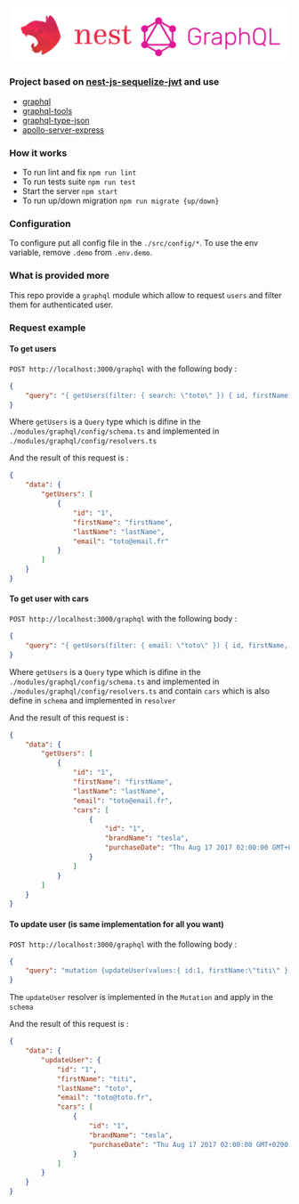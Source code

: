 ![Nest](assets/logo.png)

### Project based on [nest-js-sequelize-jwt](https://github.com/adrien2p/nest-js-sequelize-jwt) and use

- [graphql](http://graphql.org/)
- [graphql-tools](https://github.com/apollographql/graphql-tools)
- [graphql-type-json](https://github.com/taion/graphql-type-json)
- [apollo-server-express](apollo-server-express)

### How it works
 
- To run lint and fix `npm run lint`
- To run tests suite `npm run test`
- Start the server `npm start`
- To run up/down migration `npm run migrate {up/down}`

### Configuration

To configure put all config file in the `./src/config/*`.
To use the env variable, remove `.demo` from `.env.demo`.

### What is provided more

This repo provide a `graphql` module which allow to request `users`
and filter them for authenticated user.

### Request example

#### To get users
`POST http://localhost:3000/graphql` with the following body :
```json
{
    "query": "{ getUsers(filter: { search: \"toto\" }) { id, firstName, lastName, email }}"
}
```

Where `getUsers` is a `Query` type which is difine in the `./modules/graphql/config/schema.ts` and implemented in `./modules/graphql/config/resolvers.ts`

And the result of this request is :
```json
{
    "data": {
        "getUsers": [
            {
                "id": "1",
                "firstName": "firstName",
                "lastName": "lastName",
                "email": "toto@email.fr"
            }
        ]
    }
}
``` 

#### To get user with cars
`POST http://localhost:3000/graphql` with the following body :
```json
{
    "query": "{ getUsers(filter: { email: \"toto\" }) { id, firstName, lastName, email, cars {id, brandName, purchaseDate }}}"
}
```

Where `getUsers` is a `Query` type which is difine in the `./modules/graphql/config/schema.ts` and implemented in `./modules/graphql/config/resolvers.ts`
and contain `cars` which is also define in `schema` and implemented in `resolver`

And the result of this request is :
```json
{
    "data": {
        "getUsers": [
            {
                "id": "1",
                "firstName": "firstName",
                "lastName": "lastName",
                "email": "toto@email.fr",
                "cars": [
                    {
                        "id": "1",
                        "brandName": "tesla",
                        "purchaseDate": "Thu Aug 17 2017 02:00:00 GMT+0200 (CEST)"
                    }
                ]
            }
        ]
    }
}
```

#### To update user (is same implementation for all you want)
`POST http://localhost:3000/graphql` with the following body :
```json
{
    "query": "mutation {updateUser(values:{ id:1, firstName:\"titi\" }){ id, firstName, lastName, email, cars { id, brandName, purchaseDate }}}"
}
```

The `updateUser` resolver is implemented in the `Mutation` and apply in the `schema`

And the result of this request is :
```json
{
    "data": {
        "updateUser": {
            "id": "1",
            "firstName": "titi",
            "lastName": "toto",
            "email": "toto@toto.fr",
            "cars": [
                {
                    "id": "1",
                    "brandName": "tesla",
                    "purchaseDate": "Thu Aug 17 2017 02:00:00 GMT+0200 (CEST)"
                }
            ]
        }
    }
}
``` 
